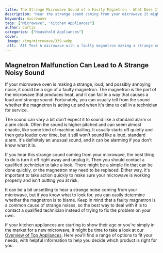 ```yaml
---
title: The Strange Microwave Sound of a Faulty Magnetron - What Does It Sound Like
description: "Hear the strange sound coming from your microwave It might be a faulty magnetron Read this blog post to find out what it sounds like and what it means for your appliance"
keywords: microwave
tags: ["Microwave", "Kitchen Appliances"]
author: Curtis
categories: ["Household Appliances"]
cover: 
 image: /img/microwave/339.webp
 alt: 'Alt Text A microwave with a faulty magnetron making a strange sound'
---
```

## Magnetron Malfunction Can Lead to A Strange Noisy Sound 

If your microwave oven is making a strange, loud, and possibly annoying noise, it could be a sign of a faulty magnetron. The magnetron is the part of the microwave that produces heat, and it can fail in a way that causes a loud and strange sound. Fortunately, you can usually tell from the sound whether the magnetron is acting up and when it's time to call in a technician for service.

The sound can vary a bit don't expect it to sound like a standard alarm or alarm clock. Often the sound is higher pitched and can seem almost chaotic, like some kind of machine stalling. It usually starts off quietly and then gets louder over time, but it still won't sound like a loud, standard alarm. It's definitely an unusual sound, and it can be alarming if you don't know what it is.

If you hear this strange sound coming from your microwave, the best thing to do is turn it off right away and unplug it. Then you should contact a qualified technician to take a look. There might be a simple fix that can be done quickly, or the magnetron may need to be replaced. Either way, it's important to take action quickly to make sure your microwave is working properly and isn't putting you at risk. 

It can be a bit unsettling to hear a strange noise coming from your microwave, but if you know what to look for, you can easily determine whether the magnetron is to blame. Keep in mind that a faulty magnetron is a common cause of strange noises, so the best way to deal with it is to contact a qualified technician instead of trying to fix the problem on your own. 

If your kitchen appliances are starting to show their age or you're simply in the market for a new microwave, it might be time to take a look at our [Overview of Top Appliances](./pages/appliance-overview). Here you'll find a range of options to fit your needs, with helpful information to help you decide which product is right for you.
